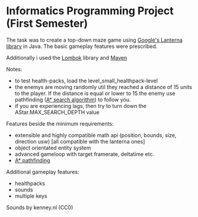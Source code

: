 # Informatics Programming Project (First Semester)

The task was to create a top-down maze game using [Google's Lanterna library](https://code.google.com/archive/p/lanterna/) in Java.
The basic gameplay features were prescribed.

Additionally i used the [Lombok](https://projectlombok.org/) library and [Maven](https://maven.apache.org/)

Notes:
- to test health-packs, load the level_small_healthpack-level
- the enemys are moving randomly util they reached a distance of 15 units to the player. If the distance is equal or lower to 15 the enemy use pathfinding ([A* search algorithm](https://en.wikipedia.org/wiki/A*_search_algorithm)) to follow you.
- if you are experiencing lags, then try to turn down the AStar.MAX_SEARCH_DEPTH value

Features beside the minimum requirements:
- extensible and highly compatible math api (position, bounds, size, direction usw) [all compatible with the lanterna ones]
- object orientated entity system
- advanced gameloop with target framerate, deltatime etc.
- [A* pathfinding](https://en.wikipedia.org/wiki/A*_search_algorithm)

Additional gameplay features:
- healthpacks
- sounds
- multiple keys

Sounds by kenney.nl (CC0)